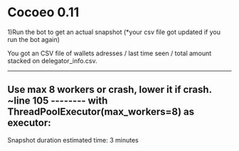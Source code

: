 # Cocoeo 0.11
1)Run the bot to get an actual snapshot
(*your csv file got updated if you run the bot again)


You got an CSV file of wallets adresses / last time seen / total amount stacked on delegator_info.csv.

--------------------------------------------------------------------------------------------------------
Use max 8 workers or crash, lower it if crash.
~line 105  --------   with ThreadPoolExecutor(max_workers=8) as executor:
--------------------------------------------------------------------------------------------------------

Snapshot duration estimated time: 3 minutes
